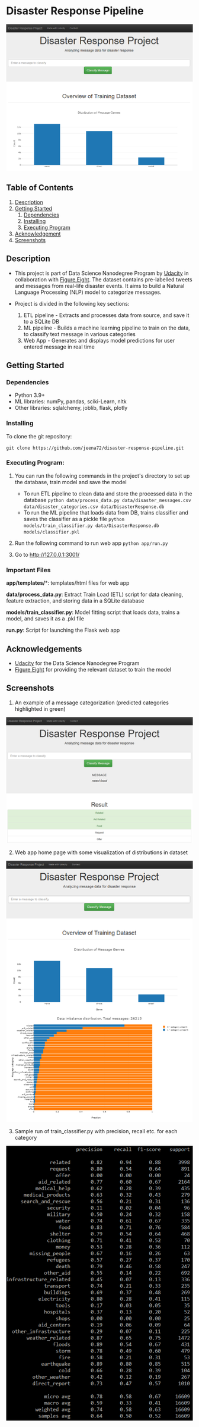 # Disaster Response Pipeline

![Intro Pic](screenshots/homepage.png)

## Table of Contents
1. [Description](#description)
2. [Getting Started](#getting_started)
	1. [Dependencies](#dependencies)
	2. [Installing](#installation)
	3. [Executing Program](#execution)
3. [Acknowledgement](#acknowledgement)
4. [Screenshots](#screenshots)

<a name="descripton"></a>
## Description

* This project is part of Data Science Nanodegree Program by [Udacity](https://www.udacity.com/) in collaboration with [Figure Eight](https://www.figure-eight.com/). The dataset contains pre-labelled tweets and messages from real-life disaster events. It aims to build a Natural Language Processing (NLP) model to categorize messages.

* Project is divided in the following key sections:

  1. ETL pipeline - Extracts and processes data from source, and save it to a SQLite DB
  2. ML pipeline - Builds a machine learning pipeline to train on the data, to classify text message in various categories
  3. Web App - Generates and displays model predictions for user entered message in real time

<a name="getting_started"></a>
## Getting Started

<a name="dependencies"></a>
### Dependencies
* Python 3.9+
* ML libraries: numPy, pandas, sciki-Learn, nltk
* Other libraries: sqlalchemy, joblib, flask, plotly

<a name="installation"></a>
### Installing
To clone the git repository:
```
git clone https://github.com/jeena72/disaster-response-pipeline.git
```
<a name="execution"></a>
### Executing Program:
1. You can run the following commands in the project's directory to set up the database, train model and save the model

    - To run ETL pipeline to clean data and store the processed data in the database
        `python data/process_data.py data/disaster_messages.csv data/disaster_categories.csv data/DisasterResponse.db`
    - To run the ML pipeline that loads data from DB, trains classifier and saves the classifier as a pickle file
        `python models/train_classifier.py data/DisasterResponse.db models/classifier.pkl`

2. Run the following command to run web app
    `python app/run.py`

3. Go to http://127.0.0.1:3001/

<a name="importantfiles"></a>
### Important Files
**app/templates/***: templates/html files for web app

**data/process_data.py**: Extract Train Load (ETL) script for data cleaning, feature extraction, and storing data in a SQLite database

**models/train_classifier.py**: Model fitting script that loads data, trains a model, and saves it as a .pkl file

**run.py**: Script for launching the Flask web app

<a name="acknowledgement"></a>
## Acknowledgements

* [Udacity](https://www.udacity.com/) for the Data Science Nanodegree Program
* [Figure Eight](https://www.figure-eight.com/) for providing the relevant dataset to train the model

<a name="screenshots"></a>
## Screenshots

1. An example of a message categorization (predicted categories highlighted in green)

![Sample Input](screenshots/sampleWebAppPrediction.png)

2. Web app home page with some visualization of distributions in dataset

![Main Page](screenshots/homepageFull.png)

3. Sample run of train_classifier.py with precision, recall etc. for each category

![Train Classifier with Category Level Precision Recall](screenshots/trainingClassificationReport.png)
